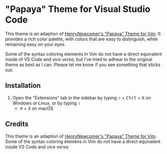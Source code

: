 # "Papaya" Theme for Visual Studio Code

This theme is an adaption of [HenryNewcomer's "Papaya" Theme for
Vim](https://github.com/HenryNewcomer/vim-theme-papaya). It provides a rich
color palette, with colors that are easy to distinguish, while remaining easy on
your eyes.

Some of the syntax coloring elements in Vim do not have a direct equivalent
inside of VS Code and *vice versa*, but I've tried to adhear to the original
theme as best as I can. Please let me know if you see something that sticks
out.

## Installation

1. Open the "Extensions" tab in the sidebar by typing <kbd>⇧</kbd> +
   <kbd>Ctrl</kbd> + <kbd>X</kbd> on Windows or Linux, or by typing <kbd>⇧</kbd>
   + <kbd>⌘</kbd> + <kbd>X</kbd> on macOS

## Credits

This theme is an adaption of [HenryNewcomer's "Papaya" Theme for
Vim](https://github.com/HenryNewcomer/vim-theme-papaya). Some of the syntax
coloring elemens in Vim do not have a direct equivalent inside VS Code and
*vice versa*.